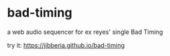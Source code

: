 bad-timing
==========

a web audio sequencer for ex reyes' single Bad Timing

try it: https://jibberia.github.io/bad-timing
